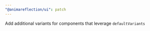 ```yaml
---
"@animareflection/ui": patch
---
```


Add additional variants for components that leverage `defaultVariants`
